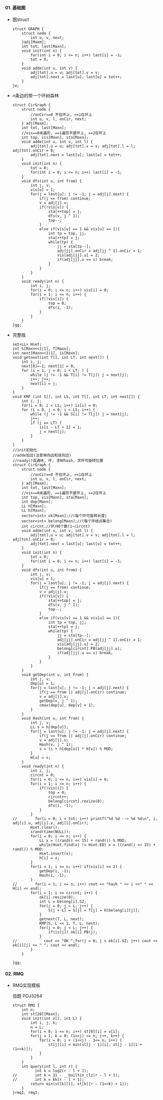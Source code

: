 

####	01. **基础图**

*	图struct

		struct GRAPH {
		    struct node {
		        int u, v, next;
		    }adj[Maxm];
		    int tot, last[Maxn];
		    void init(int n) {
		        for(int i = 0; i <= n; i++) last[i] = -1;
		        tot = 0;
		    }
		    void adde(int u, int v) {
		        adj[tot].u = u; adj[tot].v = v; 
		        adj[tot].next = last[u]; last[u] = tot++;
		    }
		}e;

*   n条边的带一个环树森林

        struct CirGraph {
            struct node {
                //onCir==0 不在环上, ==1在环上
                int u, v, l, onCir, next;
            } adj[Maxm];
            int tot, last[Maxn];
            //vis==0未遍历, ==1遍历不是环上, ==2在环上
            int top, vis[Maxn], sta[Maxn];
            void adde(int u, int v, int l) {
                adj[tot].u = u; adj[tot].v = v; adj[tot].l = l; adj[tot].onCir = 0;
                adj[tot].next = last[u]; last[u] = tot++;
            }
            void init(int n) {
                tot = 0;
                for(int i = 0; i <= n; i++) last[i] = -1;
            }
            void dfs(int u, int from) {
                int j, v;
                vis[u] = 1;
                for(j = last[u]; j != -1; j = adj[j].next) {
                    if(j == from) continue;
                    v = adj[j].v;
                    if(!vis[v]) {
                        sta[++top] = j;
                        dfs(v, j ^ 1);
                        top--;
                    }
                    else if(vis[v] == 1 && vis[u] == 1){
                        int tp = top, jj;
                        sta[++tp] = j;
                        while(tp) {
                            jj = sta[tp--];
                            adj[jj].onCir = adj[jj ^ 1].onCir = 1;
                            vis[adj[jj].u] = 2;
                            if(adj[jj].u == v) break;
                        }
                    }
                }
            }
            void ready(int n) {
                int i, j;
                for(i = 0; i <= n; i++) vis[i] = 0;
                for(i = 1; i <= n; i++) {
                    if(!vis[i]) {
                        top = 0;
                        dfs(i, -1);
                    }
                }
            }
        }gg;

*   完整版

        set<LL> Hset;
        int S[Maxn<<1|1], T[Maxn];
        int next[Maxn<<1|1], is[Maxn];
        void getnext(int T[], int LT, int next[]) {
            int i, j;
            next[0]=-1; next[1] = 0;
            for (i = 1, j = 0; i < LT; ) {
                while (j != -1 && T[i] != T[j]) j = next[j];
                i++; j++;
                next[i] = j;
            }
        }
        void KMP (int S[], int LS, int T[], int LT, int next[]) {
            int i, j;
            for(i = 0; i < LS; i++) is[i] = 0;
            for (i = 0, j = 0; i < LS; i++) {
                while (j != -1 && S[i] != T[j]) j = next[j];
                j++;
                if (j == LT) {
                    is[i - LT + 1] = 1;
                    j = next[j];
                }
            }
        }
        //init初始化
        //adde加边(注意单向边和双向边)
        //ready()连通块, 环, 求树hash, 求环可旋转位置
        struct CirGraph {
            struct node {
                //onCir==0 不在环上, ==1在环上
                int u, v, l, onCir, next;
            } adj[Maxm];
            int tot, last[Maxn];
            //vis==0未遍历, ==1遍历不是环上, ==2在环上
            int top, vis[Maxn], sta[Maxn];
            int dep[Maxn];
            LL H[Maxn];
            LL h[Maxn];
            vector<int> ok[Maxn];//(每个环可旋转长度)
            vector<int> belong[Maxn];//(每个环结点集合)
            int circnt;//环/树个数(1~circnt)
            void adde(int u, int v, int l) {
                adj[tot].u = u; adj[tot].v = v; adj[tot].l = l; adj[tot].onCir = 0;
                adj[tot].next = last[u]; last[u] = tot++;
            }
            void init(int n) {
                tot = 0;
                for(int i = 0; i <= n; i++) last[i] = -1;
            }
            void dfs(int u, int from) {
                int j, v;
                vis[u] = 1;
                for(j = last[u]; j != -1; j = adj[j].next) {
                    if(j == from) continue;
                    v = adj[j].v;
                    if(!vis[v]) {
                        sta[++top] = j;
                        dfs(v, j ^ 1);
                        top--;
                    }
                    else if(vis[v] == 1 && vis[u] == 1){
                        int tp = top, jj;
                        sta[++tp] = j;
                        while(tp) {
                            jj = sta[tp--];
                            adj[jj].onCir = adj[jj ^ 1].onCir = 1;
                            vis[adj[jj].u] = 2;
                            belong[circnt].PB(adj[jj].u);
                            if(adj[jj].u == v) break;
                        }
                    }
                }
            }
            void getDep(int u, int from) {
                int j, v;
                dep[u] = 1;
                for(j = last[u]; j != -1; j = adj[j].next) {
                    if(j == from || adj[j].onCir) continue;
                    v = adj[j].v;
                    getDep(v, j ^ 1);
                    cmax(dep[u], dep[v] + 1);
                }
            }
            void Hash(int u, int from) {
                int j, v;
                LL s = h[dep[u]];
                for(j = last[u]; j != -1; j = adj[j].next) {
                    if(j == from || adj[j].onCir) continue;
                    v = adj[j].v;
                    Hash(v, j ^ 1);
                    s = (s + h[dep[u]] * H[v]) % MOD;
                }
                H[u] = s;
            }
            void ready(int n) {
                int i, j;
                circnt = 0;
                for(i = 0; i <= n; i++) vis[i] = 0;
                for(i = 1; i <= n; i++) {
                    if(!vis[i]) {
                        top = 0;
                        circnt++;
                        belong[circnt].resize(0);
                        dfs(i, -1);
                    }
                }
        //        for(i = 0; i < tot; i++) printf("%d %d --> %d %d\n", i, adj[i].u, adj[i].v, adj[i].onCir);
                Hset.clear();
                srand(time(NULL));
                for(i = 0; i <= n; i++) {
                    LL x = ((rand() << 15) + rand()) % MOD;
                    while(Hset.find(x) != Hset.ED) x = ((rand() << 15) + rand()) % MOD;
                    Hset.insert(x);
                    h[i] = x;
                }
                for(i = 1; i <= n; i++) if(vis[i] == 2) {
                    getDep(i, -1);
                    Hash(i, -1);
                }
        //        for(i = 1; i <= n; i++) cout << "hash " << i <<" " << H[i] << endl;
                for(i = 1; i <= circnt; i++) {
                    ok[i].resize(0);
                    int L = belong[i].SZ;
                    for(j = 0; j < L; j++) {
                        S[j + L] = S[j] = T[j] = H[belong[i][j]];
                    }
                    getnext(T, L, next);
                    KMP(S, L << 1, T, L, next);
                    for(j = 0; j < L; j++) {
                        if(is[j]) ok[i].PB(j);
                    }
        //            cout << "OK ";for(j = 0; j < ok[i].SZ; j++) cout << ok[i][j] << " "; cout << endl;
                }
            }
            
        }gg;



####    02.  **RMQ**  

*	RMQ实现模板

	验题 POJ3264

		struct RMQ {
		    int n;
		    int st[20][Maxn];
		    void init(int v[], int L) {
		        int i, j, k;
		        n = L;
		        for(i = 0; i <= n; i++) st[0][i] = v[i];
		        for(j = 1, k = 0; (1<<j) <= n; j++, k++) {
		            for(i = 0; i + (1<<j) - 1<= n; i++) {
		                st[j][i] = min(st[j - 1][i], st[j - 1][i + (1<<k)]);
		            }
		        }
		    }
		    int query(int l, int r) {
		          int k = log2(r - l + 1);
		//        int k = 31 - __builtin_clz(r - l + 1);
		//        int k = kk[r - l + 1];
		        return min(st[k][l], st[k][r - (1<<k) + 1]);
		    }
		}rmq1, rmq2;




